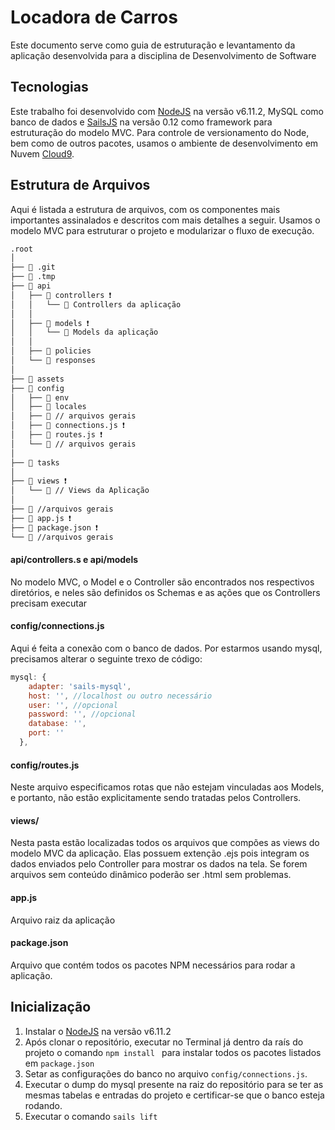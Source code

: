 # Locadora de Carros

Este documento serve como guia de estruturação e levantamento da aplicação desenvolvida para a disciplina de Desenvolvimento de Software

## Tecnologias
Este trabalho foi desenvolvido com [NodeJS](https://nodejs.org/en/) na versão v6.11.2, MySQL como banco de dados e [SailsJS](https://0.12.sailsjs.com/) na versão 0.12 como framework para estruturação do modelo MVC.
Para controle de versionamento do Node, bem como de outros pacotes, usamos o ambiente de desenvolvimento em Nuvem [Cloud9](https://aws.amazon.com/pt/cloud9/).
## Estrutura de Arquivos
Aqui é listada a estrutura de arquivos, com os componentes mais importantes assinalados e descritos com mais detalhes a seguir.
Usamos o modelo MVC para estruturar o projeto e modularizar o fluxo de execução.

```bash
.root
│
├── 📂 .git
├── 📂 .tmp   
├── 📂 api 
│   ├── 📂 controllers ❗
│   │   └── 📄 Controllers da aplicação 
│   │
│   ├── 📂 models ❗
│   │   └── 📄 Models da aplicação
│   │
│   ├── 📂 policies 
│   └── 📂 responses                 
│
├── 📂 assets
├── 📂 config
│   ├── 📂 env
│   ├── 📂 locales 
│   ├── 📄 // arquivos gerais 
│   ├── 📄 connections.js ❗
│   ├── 📄 routes.js ❗
│   └── 📄 // arquivos gerais 
│
├── 📂 tasks
│
├── 📂 views ❗
│   └── 📄 // Views da Aplicação 
│
├── 📄 //arquivos gerais        
├── 📄 app.js ❗
├── 📄 package.json ❗
└── 📄 //arquivos gerais
```

#### api/controllers.s e api/models
No modelo MVC, o Model e o Controller são encontrados nos respectivos diretórios, e neles são definidos os Schemas e as ações que os Controllers precisam executar

#### config/connections.js
Aqui é feita a conexão com o banco de dados. Por estarmos usando mysql, precisamos alterar o seguinte trexo de código:
```javascript
mysql: {
    adapter: 'sails-mysql',
    host: '', //localhost ou outro necessário
    user: '', //opcional
    password: '', //opcional
    database: '', 
    port: ''
  },
 ``` 

#### config/routes.js
Neste arquivo especificamos rotas que não estejam vinculadas aos Models, e portanto, não estão explicitamente sendo tratadas pelos Controllers.

#### views/
Nesta pasta estão localizadas todos os arquivos que compões as views do modelo MVC da aplicação. Elas possuem extenção .ejs pois integram os dados enviados pelo Controller para mostrar os dados na tela. 
Se forem arquivos sem conteúdo dinâmico poderão ser .html sem problemas.

#### app.js
Arquivo raiz da aplicação

#### package.json
Arquivo que contém todos os pacotes NPM necessários para rodar a aplicação.


## Inicialização
1. Instalar o [NodeJS](https://nodejs.org/en/) na versão v6.11.2
2. Após clonar o repositório, executar no Terminal já dentro da raís do projeto o comando ```npm install ``` para instalar todos os pacotes listados em ```package.json```
3. Setar as configurações do banco no arquivo ``` config/connections.js ```.
4. Executar o dump do mysql presente na raiz do repositório para se ter as mesmas tabelas e entradas do projeto e certificar-se que o banco esteja rodando.
5. Executar o comando ``` sails lift ```



